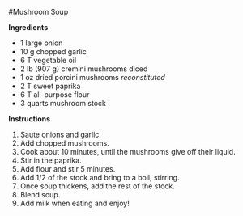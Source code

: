 #Mushroom Soup

**Ingredients**

* 1 large onion
* 10 g chopped garlic
* 6 T vegetable oil
* 2 lb (907 g) cremini mushrooms diced
* 1 oz dried porcini mushrooms _reconstituted_ 
* 2 T sweet paprika
* 6 T all-purpose flour
* 3 quarts mushroom stock

**Instructions**

1. Saute onions and garlic. 
2. Add chopped mushrooms. 
3. Cook about 10 minutes, until the mushrooms give off their liquid. 
4. Stir in the paprika. 
5. Add flour and stir 5 minutes. 
6. Add 1/2 of the stock and bring to a boil, stirring. 
7. Once soup thickens, add the rest of the stock. 
8. Blend soup. 
9. Add milk when eating and enjoy!
